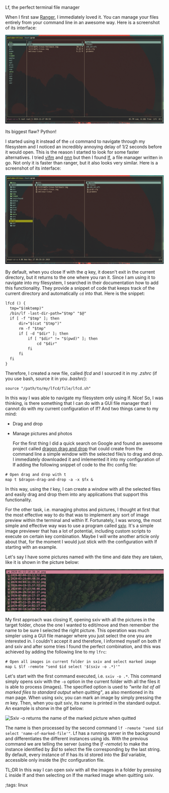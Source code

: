 Lf, the perfect terminal file manager

When I first saw [Ranger](https://github.com/ranger/ranger), I immediately loved it. You can manage your files entirely from your command line in an awesome way. Here is a screenshot of its interface:

![Ranger](../data/pics/ranger.png)

Its biggest flaw? Python!

I started using it instead of the `cd` command to navigate through my filesystem and I noticed an incredibly annoying delay of 1/2 seconds before it would open. This is the reason I started to look for some faster alternatives. I tried [vifm](https://github.com/vifm/vifm) and [nnn](https://github.com/jarun/nnn) but then I found [lf](https://github.com/gokcehan/lf), a file manager written in go. Not only it is faster than ranger, but it also looks very similar. Here is a screenshot of its interface:

![Lf](../data/pics/lf.png)

By default, when you close lf with the *q* key, it doesn't exit in the current directory, but it returns to the one where you ran it. Since I am	using it to navigate into my filesystem, I searched in their documentation how to	add this functionality. They provide a snippet of code that keeps track of the current directory and automatically `cd` into that. Here is the snippet:
```
lfcd () {
  tmp="$(mktemp)"
  /bin/lf -last-dir-path="$tmp" "$@"
  if [ -f "$tmp" ]; then
      dir="$(cat "$tmp")"
      rm -f "$tmp"
      if [ -d "$dir" ]; then
          if [ "$dir" != "$(pwd)" ]; then
              cd "$dir"
          fi
      fi
  fi
}
```
Therefore, I created a new file, called *lfcd* and I sourced it in my *.zshrc* (if you use bash, source it in you *.bashrc*):
```
source "/path/to/my/lfcd/file/lfcd.sh"
```
In this way I was able to navigate my filesystem only using lf. Nice! So, I was thinking, is there something that I can do with a GUI file manager that I cannot do with my current configuration of lf? And two things came to my mind:

- Drag and drop
- Manage pictures and photos

    For the first thing I did a quick search on Google and found an awesome project called [dragon drag and drop](https://github.com/mwh/dragon) that could create from the command line a simple window with the selected file/s to drag and drop. I immediately downloaded it and imlemented it into my configuration of lf adding the following snippet of code to the lfrc config file:
```
# Open drag and drop with t
map t $dragon-drag-and-drop -a -x $fx &
```
In this way, using the *t* key, I can create a window with all the selected files and easily drag and drop them into any applications that support this functionality.

For the other task, i.e. managing photos and pictures, I thought at first that the most effective way to do that was to implement any sort of image preview within the terminal and within lf. Fortunately, I was wrong, the most simple and effective way was to use a program called [sxiv](https://github.com/muennich/sxiv). It's a simple image previewer that has a lot of potential, including custom scripts to execute on certain key combination. Maybe I will write another article only about that, for the moment I would just stick with the configuration with lf starting with an example.

Let's say I have some pictures named with the time and date they are taken, like it is shown in the picture below:

![Pictures with annoying names](../data/pics/lf_pictures.png)

My first approach was closing lf, opening sxiv with all the pictures in the target folder, chose the one I wanted to edit/move and then remember the name to be sure I selected the right picture. This operation was much simpler using a GUI file manager where you just select the one you are interested in. I couldn't accept it and therefore, I informed myself on both lf and sxiv and after some tries I found the perfect combination, and this was achieved by adding the following line to my `lfrc`:
```
# Open all images in current folder in sxiv and select marked image
map L $lf -remote "send $id select '$(sxiv -o .*)'"
```
Let's start with the first command executed, i.e. `sxiv -o .*`. This command simply opens sxiv with the `-o` option in the current folder with all the files it is able to process (images). The specified option is used to *"write list of all marked files to standard output when quitting"*, as also mentioned in its man page. When using sxiv, you can mark an image by simply pressing the *m* key. Then, when you quit sxiv, its name is printed in the standard output. An example is shonw in the gif below:

![Sxiv -o returns the name of the marked picture when quitted](../data/pics/sxiv_name_output.gif)

The name is then processed by the second command `lf -remote "send $id select 'name-of-marked-file'"`. Lf has a running server in the background and differentiates the different instances using ids. With the previous command we are telling the server (using the *lf -remote*) to make the instance identified by *\$id* to select the file corresponding by the last string. By default, every instance of lf has its id stored into the *\$id* variable, accessible only inside the *lfrc* configuration file.

TL;DR In this way I can open sxiv with all the images in a folder by pressing *L* inside lf and then selecting on lf the marked image when quitting sxiv.

;tags: linux
